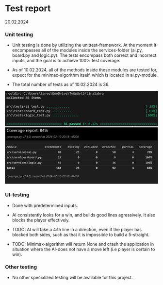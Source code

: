 # Test report

20.02.2024

### Unit testing

- Unit testing is done by utilizing the unittest-framework. At the moment it encompasses all of the modules inside the services-folder (ai.py, board.py and logic.py). The tests encompass both correct and incorrect inputs, and the goal is to achieve 100% test coverage.

- As of 10.02.2024, all of the methods inside these modules are tested for, expect for the minimax-algorithm itself, which is located in ai.py-module.

- The total number of tests as of 10.02.2024 is 36.

![Tests](/documentation/assets/Tests_10_02_2024.png)
![Test Coverage](/documentation/assets/Coverage_10_02_2024.png)

### UI-testing

- Done with predetermined inputs.

- AI consistently looks for a win, and builds good lines agressively. It also blocks the player effectively.

- TODO: AI will take a 4:th line in a direction, even if the player has blocked both sides, such as that it is impossible to build a 5-straight.

- TODO: Minimax-algorithm will return None and crash the application in situation where the AI-does not have a move left (i.e player is certain to win).

### Other testing

- No other specialized testing will be available for this project.

